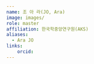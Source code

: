 ```yaml
---
name: 조 아 라(JO, Ara)
image: images/ 
role: master
affiliation: 한국학중앙연구원(AKS)
aliases:
  - Ara JO
links:
    orcid: 
---
```


